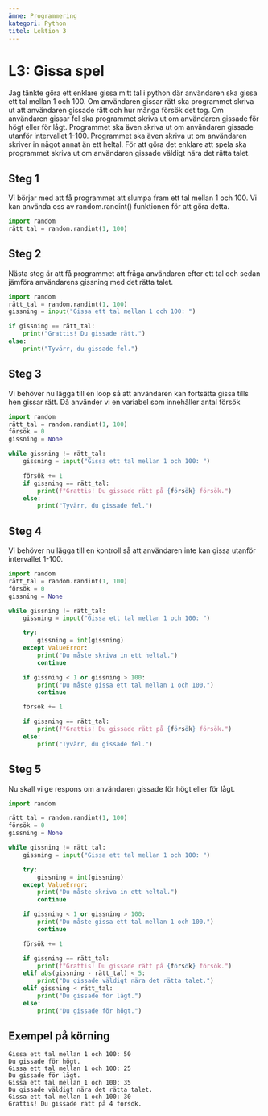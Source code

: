 ```yaml
---
ämne: Programmering
kategori: Python
titel: Lektion 3
---
```

# L3: Gissa spel
Jag tänkte göra ett enklare gissa mitt tal i python där användaren ska gissa ett tal mellan 1 och 100. Om användaren gissar rätt ska programmet skriva ut att användaren gissade rätt och hur många försök det tog. Om användaren gissar fel ska programmet skriva ut om användaren gissade för högt eller för lågt. Programmet ska även skriva ut om användaren gissade utanför intervallet 1-100. Programmet ska även skriva ut om användaren skriver in något annat än ett heltal. För att göra det enklare att spela ska programmet skriva ut om användaren gissade väldigt nära det rätta talet.
## Steg 1
Vi börjar med att få programmet att slumpa fram ett tal mellan 1 och 100. Vi kan använda oss av random.randint() funktionen för att göra detta.
```python
import random
rätt_tal = random.randint(1, 100)
```
## Steg 2
Nästa steg är att få programmet att fråga användaren efter ett tal och sedan jämföra användarens gissning med det rätta talet.
```python
import random
rätt_tal = random.randint(1, 100)
gissning = input("Gissa ett tal mellan 1 och 100: ")

if gissning == rätt_tal:
    print("Grattis! Du gissade rätt.")
else:
    print("Tyvärr, du gissade fel.")
```
## Steg 3
Vi behöver nu lägga till en loop så att användaren kan fortsätta gissa tills hen gissar rätt.
Då använder vi en variabel som innehåller antal försök
```python
import random
rätt_tal = random.randint(1, 100)
försök = 0
gissning = None

while gissning != rätt_tal:
    gissning = input("Gissa ett tal mellan 1 och 100: ")

    försök += 1
    if gissning == rätt_tal:
        print(f"Grattis! Du gissade rätt på {försök} försök.")
    else:
        print("Tyvärr, du gissade fel.")
```
## Steg 4
Vi behöver nu lägga till en kontroll så att användaren inte kan gissa utanför intervallet 1-100.
```python
import random
rätt_tal = random.randint(1, 100)
försök = 0
gissning = None

while gissning != rätt_tal:
    gissning = input("Gissa ett tal mellan 1 och 100: ")

    try:
        gissning = int(gissning)
    except ValueError:
        print("Du måste skriva in ett heltal.")
        continue

    if gissning < 1 or gissning > 100:
        print("Du måste gissa ett tal mellan 1 och 100.")
        continue   

    försök += 1

    if gissning == rätt_tal:
        print(f"Grattis! Du gissade rätt på {försök} försök.")
    else:
        print("Tyvärr, du gissade fel.")
```
## Steg 5
Nu skall vi ge respons om användaren gissade för högt eller för lågt.
```python
import random

rätt_tal = random.randint(1, 100)
försök = 0
gissning = None

while gissning != rätt_tal:
    gissning = input("Gissa ett tal mellan 1 och 100: ")

    try:
        gissning = int(gissning)
    except ValueError:
        print("Du måste skriva in ett heltal.")
        continue

    if gissning < 1 or gissning > 100:
        print("Du måste gissa ett tal mellan 1 och 100.")
        continue

    försök += 1

    if gissning == rätt_tal:
        print(f"Grattis! Du gissade rätt på {försök} försök.")
    elif abs(gissning - rätt_tal) < 5:
        print("Du gissade väldigt nära det rätta talet.")
    elif gissning < rätt_tal:
        print("Du gissade för lågt.")
    else:
        print("Du gissade för högt.")
```
## Exempel på körning
```
Gissa ett tal mellan 1 och 100: 50
Du gissade för högt.
Gissa ett tal mellan 1 och 100: 25
Du gissade för lågt.
Gissa ett tal mellan 1 och 100: 35
Du gissade väldigt nära det rätta talet.
Gissa ett tal mellan 1 och 100: 30
Grattis! Du gissade rätt på 4 försök.
```
</body>
</html>